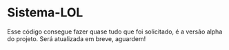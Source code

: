 # Sistema-LOL

Esse código consegue fazer quase tudo que foi solicitado, é a versão alpha do projeto. Será atualizada em breve, aguardem!
